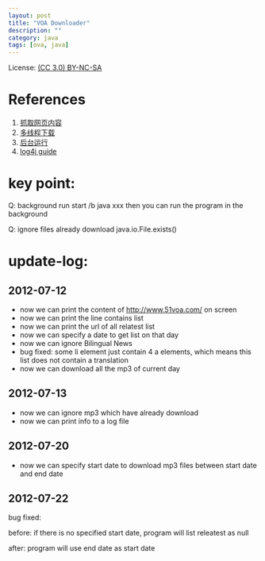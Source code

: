 ```yaml
---
layout: post
title: "VOA Downloader"
description: ""
category: java
tags: [ova, java]
---
```


License: [(CC 3.0) BY-NC-SA](http://creativecommons.org/licenses/by-nc-sa/3.0/)

# References
1. [抓取网页内容](http://www.zhuoda.org/lunzi/90049.html)
2. [多线程下载](http://www.open-open.com/lib/view/open1330474721046.html)
3. [后台运行](http://www.leeziwong.com/?p=56)
4. [log4j guide](http://www.iteye.com/topic/378077)

# key point:

Q: background run
start /b java xxx
then you can run the program in the background

Q: ignore files already download
java.io.File.exists()

# update-log:

## 2012-07-12
* now we can print the content of http://www.51voa.com/ on screen
* now we can print the line contains list
* now we can print the url of all relatest list
* now we can specify a date to get list on that day
* now we can ignore Bilingual News
* bug fixed: some li element just contain 4 a elements, which means this list does not contain a translation
* now we can download all the mp3 of current day

## 2012-07-13
* now we can ignore mp3 which have already download
* now we can print info to a log file

## 2012-07-20
* now we can specify start date to download mp3 files between start date and end date

## 2012-07-22
bug fixed:

before: if there is no specified start date, program will list releatest as null

after: program will use end date as start date
